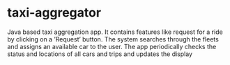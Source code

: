 # taxi-aggregator
Java based taxi aggregation app.
It contains features like request for a ride by clicking on a ’Request’ button. The system searches through
the fleets and assigns an available car to the user. The app periodically checks the status and locations
of all cars and trips and updates the display

